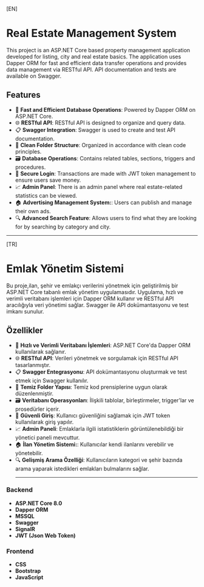 [EN]<br>

# Real Estate Management System

This project is an ASP.NET Core based property management application developed for listing, city and real estate basics. The application uses Dapper ORM for fast and efficient data transfer operations and provides data management via RESTful API. API documentation and tests are available on Swagger.

## Features

- 🚀 **Fast and Efficient Database Operations**: Powered by Dapper ORM on ASP.NET Core.
- 🌐 **RESTful API**: RESTful API is designed to organize and query data.
- 📋 **Swagger Integration**: Swagger is used to create and test API documentation.
- 📂 **Clean Folder Structure**: Organized in accordance with clean code principles.
- 🗃️ **Database Operations**: Contains related tables, sections, triggers and procedures.
- 🔐 **Secure Login**: Transactions are made with JWT token management to ensure users save money.
- 📈 **Admin Panel**: There is an admin panel where real estate-related statistics can be viewed.
- 🏠 **Advertising Management System:**: Users can publish and manage their own ads.
- 🔍 **Advanced Search Feature**: Allows users to find what they are looking for by searching by category and city.
<hr>
[TR] <br>

# Emlak Yönetim Sistemi

Bu proje,ilan, şehir ve emlakçı verilerini yönetmek için geliştirilmiş bir ASP.NET Core tabanlı emlak yönetim uygulamasıdır. Uygulama, hızlı ve verimli veritabanı işlemleri için Dapper ORM kullanır ve RESTful API aracılığıyla veri yönetimi sağlar. Swagger ile API dokümantasyonu ve test imkanı sunulur.

## Özellikler

- 🚀 **Hızlı ve Verimli Veritabanı İşlemleri**: ASP.NET Core'da Dapper ORM kullanılarak sağlanır.
- 🌐 **RESTful API**: Verileri yönetmek ve sorgulamak için RESTful API tasarlanmıştır.
- 📋 **Swagger Entegrasyonu**: API dokümantasyonu oluşturmak ve test etmek için Swagger kullanılır.
- 📂 **Temiz Folder Yapısı**: Temiz kod prensiplerine uygun olarak düzenlenmiştir.
- 🗃️ **Veritabanı Operasyonları**: İlişkili tablolar, birleştirmeler, trigger'lar ve prosedürler içerir.
- 🔐 **Güvenli Giriş**: Kullanıcı güvenliğini sağlamak için JWT token kullanılarak giriş yapılır.
- 📈 **Admin Paneli**: Emlaklarla ilgili istatistiklerin görüntülenebildiği bir yönetici paneli mevcuttur.
- 🏠 **İlan Yönetim Sistemi:**: Kullanıcılar kendi ilanlarını verebilir ve yönetebilir.
- 🔍 **Gelişmiş Arama Özelliği**: Kullanıcıların kategori ve şehir bazında arama yaparak istedikleri emlakları bulmalarını sağlar.
  <hr>
### Backend
- **ASP.NET Core 8.0**
- **Dapper ORM**
- **MSSQL**
- **Swagger**
- **SignalR**
- **JWT (Json Web Token)**

### Frontend
- **CSS**
- **Bootstrap**
- **JavaScript**



